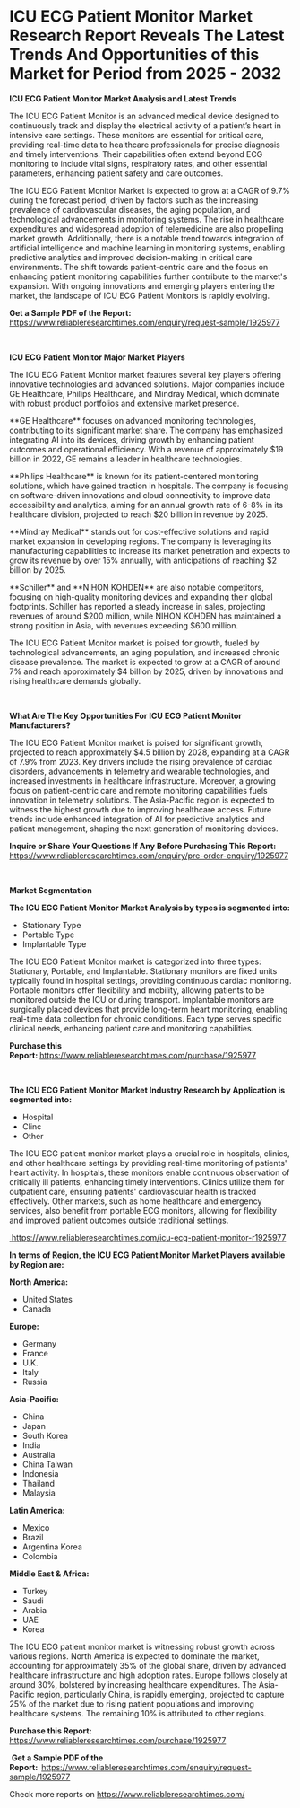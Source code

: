 <p><h1>ICU ECG Patient Monitor Market Research Report Reveals The Latest Trends And Opportunities of this Market for Period from 2025 - 2032</h1></p><p><strong>ICU ECG Patient Monitor Market Analysis and Latest Trends</strong></p>
<p><p>The ICU ECG Patient Monitor is an advanced medical device designed to continuously track and display the electrical activity of a patient’s heart in intensive care settings. These monitors are essential for critical care, providing real-time data to healthcare professionals for precise diagnosis and timely interventions. Their capabilities often extend beyond ECG monitoring to include vital signs, respiratory rates, and other essential parameters, enhancing patient safety and care outcomes.</p><p>The ICU ECG Patient Monitor Market is expected to grow at a CAGR of 9.7% during the forecast period, driven by factors such as the increasing prevalence of cardiovascular diseases, the aging population, and technological advancements in monitoring systems. The rise in healthcare expenditures and widespread adoption of telemedicine are also propelling market growth. Additionally, there is a notable trend towards integration of artificial intelligence and machine learning in monitoring systems, enabling predictive analytics and improved decision-making in critical care environments. The shift towards patient-centric care and the focus on enhancing patient monitoring capabilities further contribute to the market's expansion. With ongoing innovations and emerging players entering the market, the landscape of ICU ECG Patient Monitors is rapidly evolving.</p></p>
<p><strong>Get a Sample PDF of the Report:&nbsp;</strong> <a href="https://www.reliableresearchtimes.com/enquiry/request-sample/1925977?utm_campaign=1933&utm_medium=2&utm_source=Github&utm_content=ia&utm_term=15012025&utm_id=icu-ecg-patient-monitor">https://www.reliableresearchtimes.com/enquiry/request-sample/1925977</a></p>
<p>&nbsp;</p>
<p><strong>ICU ECG Patient Monitor Major Market Players</strong></p>
<p><p>The ICU ECG Patient Monitor market features several key players offering innovative technologies and advanced solutions. Major companies include GE Healthcare, Philips Healthcare, and Mindray Medical, which dominate with robust product portfolios and extensive market presence. </p><p>**GE Healthcare** focuses on advanced monitoring technologies, contributing to its significant market share. The company has emphasized integrating AI into its devices, driving growth by enhancing patient outcomes and operational efficiency. With a revenue of approximately $19 billion in 2022, GE remains a leader in healthcare technologies.</p><p>**Philips Healthcare** is known for its patient-centered monitoring solutions, which have gained traction in hospitals. The company is focusing on software-driven innovations and cloud connectivity to improve data accessibility and analytics, aiming for an annual growth rate of 6-8% in its healthcare division, projected to reach $20 billion in revenue by 2025.</p><p>**Mindray Medical** stands out for cost-effective solutions and rapid market expansion in developing regions. The company is leveraging its manufacturing capabilities to increase its market penetration and expects to grow its revenue by over 15% annually, with anticipations of reaching $2 billion by 2025.</p><p>**Schiller** and **NIHON KOHDEN** are also notable competitors, focusing on high-quality monitoring devices and expanding their global footprints. Schiller has reported a steady increase in sales, projecting revenues of around $200 million, while NIHON KOHDEN has maintained a strong position in Asia, with revenues exceeding $600 million.</p><p>The ICU ECG Patient Monitor market is poised for growth, fueled by technological advancements, an aging population, and increased chronic disease prevalence. The market is expected to grow at a CAGR of around 7% and reach approximately $4 billion by 2025, driven by innovations and rising healthcare demands globally.</p></p>
<p>&nbsp;</p>
<p><strong>What Are The Key Opportunities For ICU ECG Patient Monitor Manufacturers?</strong></p>
<p><p>The ICU ECG Patient Monitor market is poised for significant growth, projected to reach approximately $4.5 billion by 2028, expanding at a CAGR of 7.9% from 2023. Key drivers include the rising prevalence of cardiac disorders, advancements in telemetry and wearable technologies, and increased investments in healthcare infrastructure. Moreover, a growing focus on patient-centric care and remote monitoring capabilities fuels innovation in telemetry solutions. The Asia-Pacific region is expected to witness the highest growth due to improving healthcare access. Future trends include enhanced integration of AI for predictive analytics and patient management, shaping the next generation of monitoring devices.</p></p>
<p><strong>Inquire or Share Your Questions If Any Before Purchasing This Report:</strong> <a href="https://www.reliableresearchtimes.com/enquiry/pre-order-enquiry/1925977?utm_campaign=1933&utm_medium=2&utm_source=Github&utm_content=ia&utm_term=15012025&utm_id=icu-ecg-patient-monitor">https://www.reliableresearchtimes.com/enquiry/pre-order-enquiry/1925977</a></p>
<p>&nbsp;</p>
<p><strong>Market Segmentation</strong></p>
<p><strong>The ICU ECG Patient Monitor Market Analysis by types is segmented into:</strong></p>
<p><ul><li>Stationary Type</li><li>Portable Type</li><li>Implantable Type</li></ul></p>
<p><p>The ICU ECG Patient Monitor market is categorized into three types: Stationary, Portable, and Implantable. Stationary monitors are fixed units typically found in hospital settings, providing continuous cardiac monitoring. Portable monitors offer flexibility and mobility, allowing patients to be monitored outside the ICU or during transport. Implantable monitors are surgically placed devices that provide long-term heart monitoring, enabling real-time data collection for chronic conditions. Each type serves specific clinical needs, enhancing patient care and monitoring capabilities.</p></p>
<p><strong>Purchase this Report:&nbsp;</strong><a href="https://www.reliableresearchtimes.com/purchase/1925977?utm_campaign=1933&utm_medium=2&utm_source=Github&utm_content=ia&utm_term=15012025&utm_id=icu-ecg-patient-monitor">https://www.reliableresearchtimes.com/purchase/1925977</a></p>
<p>&nbsp;</p>
<p><strong>The ICU ECG Patient Monitor Market Industry Research by Application is segmented into:</strong></p>
<p><ul><li>Hospital</li><li>Clinc</li><li>Other</li></ul></p>
<p><p>The ICU ECG patient monitor market plays a crucial role in hospitals, clinics, and other healthcare settings by providing real-time monitoring of patients' heart activity. In hospitals, these monitors enable continuous observation of critically ill patients, enhancing timely interventions. Clinics utilize them for outpatient care, ensuring patients' cardiovascular health is tracked effectively. Other markets, such as home healthcare and emergency services, also benefit from portable ECG monitors, allowing for flexibility and improved patient outcomes outside traditional settings.</p></p>
<p><a href="https://www.reliableresearchtimes.com/icu-ecg-patient-monitor-r1925977?utm_campaign=1933&utm_medium=2&utm_source=Github&utm_content=ia&utm_term=15012025&utm_id=icu-ecg-patient-monitor">&nbsp;https://www.reliableresearchtimes.com/icu-ecg-patient-monitor-r1925977</a></p>
<p><strong>In terms of Region, the ICU ECG Patient Monitor Market Players available by Region are:</strong></p>
<p>
    <p> <strong> North America: </strong>
        <ul>
            <li>United States</li>
            <li>Canada</li>
        </ul>
        </p> 
    <p> <strong> Europe: </strong>
        <ul>
            <li>Germany</li>
            <li>France</li>
            <li>U.K.</li>
            <li>Italy</li>
            <li>Russia</li>
        </ul>
        </p> 
    <p> <strong> Asia-Pacific: </strong>
        <ul>
            <li>China</li>
            <li>Japan</li>
            <li>South Korea</li>
            <li>India</li>
            <li>Australia</li>
            <li>China Taiwan</li>
            <li>Indonesia</li>
            <li>Thailand</li>
            <li>Malaysia</li>
        </ul>
        </p> 
    <p> <strong> Latin America: </strong>
        <ul>
            <li>Mexico</li>
            <li>Brazil</li>
            <li>Argentina Korea</li>
            <li>Colombia</li>
        </ul>
        </p> 
    <p> <strong> Middle East & Africa: </strong>
        <ul>
            <li>Turkey</li>
            <li>Saudi</li>
            <li>Arabia</li>
            <li>UAE</li>
            <li>Korea</li>
        </ul>
    </p>
    </p>
<p><p>The ICU ECG patient monitor market is witnessing robust growth across various regions. North America is expected to dominate the market, accounting for approximately 35% of the global share, driven by advanced healthcare infrastructure and high adoption rates. Europe follows closely at around 30%, bolstered by increasing healthcare expenditures. The Asia-Pacific region, particularly China, is rapidly emerging, projected to capture 25% of the market due to rising patient populations and improving healthcare systems. The remaining 10% is attributed to other regions.</p></p>
<p><strong>Purchase this Report: </strong><a href="https://www.reliableresearchtimes.com/purchase/1925977?utm_campaign=1933&utm_medium=2&utm_source=Github&utm_content=ia&utm_term=15012025&utm_id=icu-ecg-patient-monitor">https://www.reliableresearchtimes.com/purchase/1925977</a></p>
<p>&nbsp;<strong>Get a Sample PDF of the Report:&nbsp;&nbsp;</strong><a href="https://www.reliableresearchtimes.com/enquiry/request-sample/1925977?utm_campaign=1933&utm_medium=2&utm_source=Github&utm_content=ia&utm_term=15012025&utm_id=icu-ecg-patient-monitor">https://www.reliableresearchtimes.com/enquiry/request-sample/1925977</a></p>
<p><strong></strong></p>
<p>Check more reports on <a href="https://www.reliableresearchtimes.com/?utm_campaign=1933&utm_medium=2&utm_source=Github&utm_content=ia&utm_term=15012025&utm_id=icu-ecg-patient-monitor">https://www.reliableresearchtimes.com/</a></p>